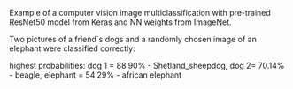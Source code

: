Example of a computer vision image multiclassification with pre-trained ResNet50 model from Keras and NN weights from ImageNet.

Two pictures of a friend´s dogs and a randomly chosen image of an elephant were classified correctly:

highest probabilities: dog 1 = 88.90% - Shetland_sheepdog,
                       dog 2= 70.14% - beagle,
                       elephant = 54.29% - african elephant
                 
